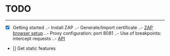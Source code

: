 # TODO
---

- [x] Getting started
..- Install ZAP
..- Generate/Import certificate
..- [ZAP browser setup](https://security.secure.force.com/security/tools/webapp/zapbrowsersetup)
..- Proxy configuration: port 8081
..- Use of breakpoints: intercept requests
..- [API](https://github.com/zaproxy/zaproxy/wiki/ApiDetails)

- [] Get static features
